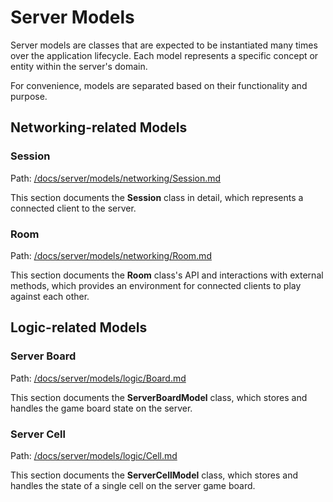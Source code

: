 # Server Models

Server models are classes that are expected to be instantiated many times over the application lifecycle.
Each model represents a specific concept or entity within the server's domain.

For convenience, models are separated based on their functionality and purpose.

## Networking-related Models

### Session
Path: [/docs/server/models/networking/Session.md](/docs/server/models/networking/Session.md)

This section documents the **Session** class in detail, which represents a connected client to the server. 

### Room
Path: [/docs/server/models/networking/Room.md](/docs/server/models/networking/Room.md)

This section documents the **Room** class's API and interactions with external methods,
which provides an environment for connected clients to play against each other.

## Logic-related Models

### Server Board
Path: [/docs/server/models/logic/Board.md](/docs/server/models/logic/Board.md)

This section documents the **ServerBoardModel** class, which stores and handles the game board state on the server.

### Server Cell
Path: [/docs/server/models/logic/Cell.md](/docs/server/models/logic/Cell.md)

This section documents the **ServerCellModel** class,
which stores and handles the state of a single cell on the server game board.
